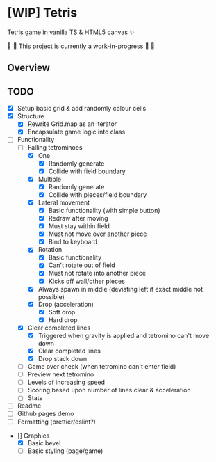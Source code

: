# [WIP] Tetris

Tetris game in vanilla TS & HTML5 canvas ✨

🚨 🚧 This project is currently a work-in-progress 🚧 🚨

## Overview

## TODO
- [x] Setup basic grid & add randomly colour cells
- [x] Structure
  - [x] Rewrite Grid.map as an iterator
  - [x] Encapsulate game logic into class
- [ ] Functionality
  - [ ] Falling tetrominoes
    - [x] One
      - [x] Randomly generate
      - [x] Collide with field boundary
    - [x] Multiple
      - [x] Randomly generate
      - [x] Collide with pieces/field boundary
    - [x] Lateral movement
      - [x] Basic functionality (with simple button)
      - [x] Redraw after moving
      - [x] Must stay within field
      - [x] Must not move over another piece
      - [x] Bind to keyboard
    - [x] Rotation
      - [x] Basic functionality
      - [x] Can't rotate out of field
      - [x] Must not rotate into another piece
      - [x] Kicks off wall/other pieces
    - [x] Always spawn in middle (deviating left if exact middle not possible)
    - [x] Drop (acceleration)
      - [x] Soft drop
      - [x] Hard drop
  - [x] Clear completed lines
      - [x] Triggered when gravity is applied and tetromino can't move down
      - [x] Clear completed lines
      - [x] Drop stack down
  - [ ] Game over check (when tetromino can't enter field)
  - [ ] Preview next tetromino
  - [ ] Levels of increasing speed
  - [ ] Scoring based upon number of lines clear & acceleration
  - [ ] Stats
- [ ] Readme
- [ ] Github pages demo
- [ ] Formatting (prettier/eslint?)
- [] Graphics
  - [x] Basic bevel
  - [ ] Basic styling (page/game)